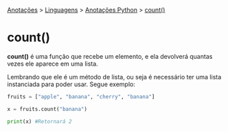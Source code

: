 <link rel="stylesheet" type="text/css" href="../../CSS/dark-theme.css">

[Anotações](../../) > [Linguagens](../Index.md) > [Anotações Python](./Index.md) > [count()](./CountList.md)

# count()

**count()** é uma função que recebe um elemento, e ela devolverá quantas vezes ele aparece em uma lista.

Lembrando que ele é um método de lista, ou seja é necessário ter uma lista instanciada para poder usar. Segue exemplo:

```python
fruits = ["apple", "banana", "cherry", "banana"]

x = fruits.count("banana")

print(x) #Retornará 2
```